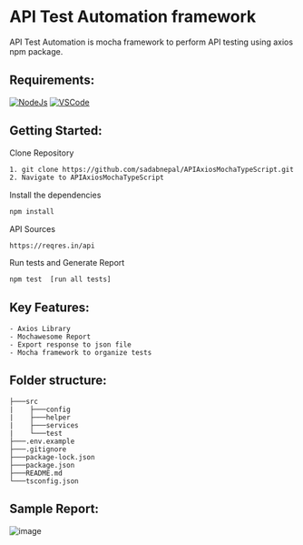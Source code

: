 # API Test Automation framework
API Test Automation is mocha framework to perform API testing using axios npm package.

## Requirements:
[![NodeJs](https://img.shields.io/badge/-NodeJS%20v12%20OR%20later-%23339933?logo=npm)](https://nodejs.org/en/download/)
[![VSCode](https://img.shields.io/badge/-Visual%20Studio%20Code-%233178C6?logo=visual-studio-code)](https://code.visualstudio.com/download)

## Getting Started:
Clone Repository
```bash
1. git clone https://github.com/sadabnepal/APIAxiosMochaTypeScript.git
2. Navigate to APIAxiosMochaTypeScript
```

Install the dependencies
```bash
npm install
```

API Sources
```
https://reqres.in/api

```

Run tests and Generate Report
```bash
npm test  [run all tests]
```

## Key Features:
	- Axios Library
	- Mochawesome Report
    - Export response to json file
	- Mocha framework to organize tests

## Folder structure:
```
├───src
|    ├───config
|    ├───helper
|    ├───services
|    └───test
├───.env.example
├───.gitignore
├───package-lock.json
├───package.json
├───README.md
└───tsconfig.json
```

## Sample Report:
![image](https://user-images.githubusercontent.com/65847528/160226992-a1af48c0-2c86-4a54-b3e1-e9f30a048d6a.png)
